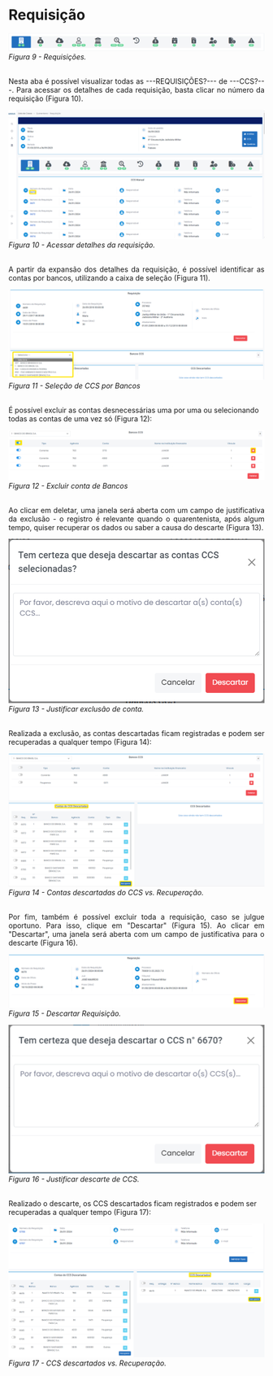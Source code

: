 # Requisição <br>

![Página2](img/Requisições.png)<br>
*Figura 9 - Requisições.* <br><br>

<p style="text-align: justify;">Nesta aba é possível visualizar todas as ---REQUISIÇÕES?--- de ---CCS?---. Para acessar os detalhes de cada requisição, basta clicar no número da requisição (Figura 10). </p>

![Página2](img/NumRequisição.png)<br>
*Figura 10 - Acessar detalhes da requisição.* <br><br>

<p style="text-align: justify;">A partir da expansão dos detalhes da requisição, é possível identificar as contas por bancos, utilizando a caixa de seleção (Figura 11). </p>

![Página2](img/ContasPorBancos.png)<br>
*Figura 11 - Seleção de CCS por Bancos* <br><br>

É possível excluir as contas desnecessárias uma por uma ou selecionando todas as contas de uma vez só (Figura 12):

![Página2](img/Excluir%20contas%20de%20banco.png)<br>
*Figura 12 - Excluir conta de Bancos* <br><br>

<p style="text-align: justify;">Ao clicar em deletar, uma janela será aberta com um campo de justificativa da exclusão - o registro é relevante quando o quarentenista, após algum tempo, quiser recuperar os dados ou saber a causa do descarte (Figura 13). </p>

![Página2](img/JustificarExclusao.png)<br>
*Figura 13 - Justificar exclusão de conta.* <br><br>

<p style="text-align: justify;">Realizada a exclusão, as contas descartadas ficam registradas e podem ser recuperadas a qualquer tempo (Figura 14): </p>

![Página2](img/ContasDoCCSDescartadas.png)<br>
*Figura 14 - Contas descartadas do CCS vs. Recuperação.* <br><br>

<p style="text-align: justify;">Por fim, também é possível excluir toda a requisição, caso se julgue oportuno. Para isso, clique em "Descartar" (Figura 15). Ao clicar em "Descartar", uma janela será aberta com um campo de justificativa para o descarte (Figura 16). </p>
 
![Página2](img/DescartarCCS.png)<br>
*Figura 15 - Descartar Requisição.* 

![Página2](img/JustificarDescarte.png)<br>
*Figura 16 - Justificar descarte de CCS.* <br><br>

Realizado o descarte, os CCS descartados ficam registrados e podem ser recuperadas a qualquer tempo (Figura 17):

![Página2](img/CCSDescartados.png)<br>
*Figura 17 - CCS descartados vs. Recuperação.* <br><br>
